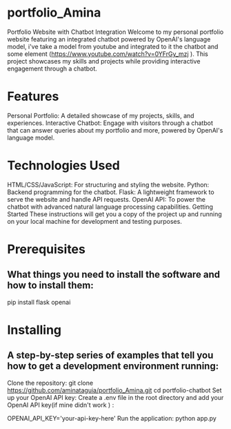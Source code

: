 # portfolio_Amina

Portfolio Website with Chatbot Integration
Welcome to my personal portfolio website featuring an integrated chatbot powered by OpenAI's language model, i've take a model from youtube and integrated to it the chatbot and some element (https://www.youtube.com/watch?v=0YFrGy_mzj ). This project showcases my skills and projects while providing interactive engagement through a chatbot.

# Features
Personal Portfolio: A detailed showcase of my projects, skills, and experiences.
Interactive Chatbot: Engage with visitors through a chatbot that can answer queries about my portfolio and more, powered by OpenAI's language model.

# Technologies Used
HTML/CSS/JavaScript: For structuring and styling the website.
Python: Backend programming for the chatbot.
Flask: A lightweight framework to serve the website and handle API requests.
OpenAI API: To power the chatbot with advanced natural language processing capabilities.
Getting Started
These instructions will get you a copy of the project up and running on your local machine for development and testing purposes.

# Prerequisites
## What things you need to install the software and how to install them:

pip install flask openai

# Installing
## A step-by-step series of examples that tell you how to get a development environment running:

Clone the repository:
git clone https://github.com/aminataguia/portfolio_Amina.git
cd portfolio-chatbot
Set up your OpenAI API key:
Create a .env file in the root directory and add your OpenAI API key(if mine didn't work ) :

OPENAI_API_KEY='your-api-key-here'
Run the application:
python app.py
